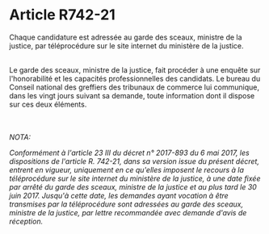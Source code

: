 # Article R742-21

<p>Chaque candidature est adressée au garde des sceaux, ministre de la justice, par téléprocédure sur le site internet du ministère de la justice.<br/><br/>

Le garde des sceaux, ministre de la justice, fait procéder à une enquête sur l'honorabilité et les capacités professionnelles des candidats. Le bureau du Conseil national des greffiers des tribunaux de commerce lui communique, dans les vingt jours suivant sa demande, toute information dont il dispose sur ces deux éléments.</p><br/><br/><i>NOTA:<p>Conformément à l'article 23 III du décret n° 2017-893 du 6 mai 2017, les dispositions de l'article R. 742-21, dans sa version issue du présent décret, entrent en vigueur, uniquement en ce qu'elles imposent le recours à la téléprocédure sur le site internet du ministère de la justice, à une date fixée par arrêté du garde des sceaux, ministre de la justice et au plus tard le 30 juin 2017. Jusqu'à cette date, les demandes ayant vocation à être transmises par la téléprocédure sont adressées au garde des sceaux, ministre de la justice, par lettre recommandée avec demande d'avis de réception.</p></i>
